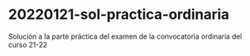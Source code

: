 # 20220121-sol-practica-ordinaria
Solución a la parte práctica del examen de la convocatoria ordinaria del curso 21-22
